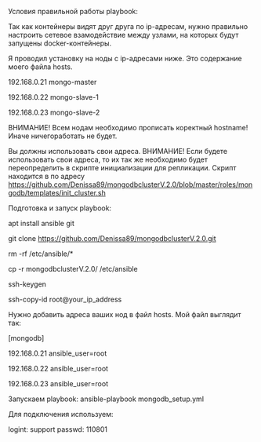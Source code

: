 Условия правильной работы playbook:

Так как контейнеры видят друг друга по ip-адресам, 
нужно правильно настроить сетевое взамодействие между узлами, на которых будут запущены docker-контейнеры.

Я проводил установку на ноды с ip-адресами ниже. Это содержание моего файла hosts. 

192.168.0.21 mongo-master

192.168.0.22 mongo-slave-1

192.168.0.23 mongo-slave-2

ВНИМАНИЕ! Всем нодам необходимо прописать коректный hostname! Иначе ничегоработать не будет.

Вы должны использовать свои адреса. ВНИМАНИЕ! Если будете использовать свои адреса, то их так же необходимо будет переопределить 
в скрипте инициализации для репликации. Скрипт находится в по адресу https://github.com/Denissa89/mongodbclusterV.2.0/blob/master/roles/mongodb/templates/init_cluster.sh

Подготовка и запуск playbook:

apt install ansible git

git clone https://github.com/Denissa89/mongodbclusterV.2.0.git

rm -rf /etc/ansible/*

cp -r mongodbclusterV.2.0/ /etc/ansible

ssh-keygen

ssh-copy-id root@your_ip_address

Нужно добавить адреса ваших нод в файл hosts. Мой файл выглядит так:

[mongodb]

192.168.0.21 ansible_user=root

192.168.0.22 ansible_user=root

192.168.0.23 ansible_user=root

Запускаем playbook:
ansible-playbook mongodb_setup.yml

Для подключения используем:

logint: support
passwd: 110801
